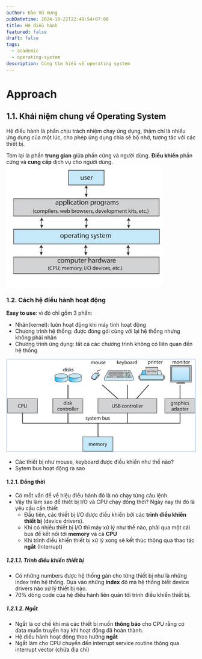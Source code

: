 ```yaml
---
author: Đào Vũ Hưng
pubDatetime: 2024-10-22T22:49:54+07:00
title: Hệ điều hành
featured: false
draft: false
tags:
  - academic
  - operating-system
description: Cùng tìm hiểu về operating system
---
```


# Approach

## 1.1.  Khái niệm chung về Operating System
 Hệ điều hành là phần chịu trách nhiệm chạy ứng dụng, thậm chí là nhiều ứng dụng của một lúc, cho phép ứng dụng chia sẻ bộ nhớ, tượng tác với các thiết bị. 
 
 Tóm lại là phần **trung gian** giữa phần cứng và người dùng. **Điều khiển** phần cứng và **cung cấp** dịch vụ cho người dùng.
 ![os](../../assets/images/os.png)
### 1.2. Cách hệ điều hành hoạt động
**Easy to use**: vì đó chỉ gồm 3 phần:
- Nhân(kernel): luôn hoạt động khi máy tính hoạt động
- Chương trình hệ thống: được đóng gói cùng với lại hệ thống nhưng không phải nhân
- Chương trình ứng dụng: tất cả các chương trình không có liên quan đến hệ thống

 ![event bus](../../assets/images/event_bus.png)
- Các thiết bị như mouse, keyboard được điều khiển như thế nào?
- Sytem bus hoạt động ra sao
#### 1.2.1. Đồng thời
- Có mốt vấn đề về hiệu điều hành đó là nó chạy từng câu lệnh. 
- Vậy thì làm sao để thiết bị I/O và CPU chạy đồng thời? Ngày nay thì đó là yêu cầu cần thiết
	- Đầu tiên, các thiết bị I/O được điều khiển bởi các **trình điều khiển thiết bị** (device drivers).
	- Khi có nhiều thiết bị I/O thì máy xử lý như thế nào, phải qua một cái bus để kết nối tới **memory** và cả **CPU**
	- Khi trình điều khiển thiết bị xử lý xong sẽ kết thúc thông qua thao tác **ngắt** (Interrupt)
##### 1.2.1.1. Trình điều khiển thiết bị 
- Có những numbers được hệ thống gán cho từng thiết bị như là những index trên hệ thống. Dựa vào những **index** đó mà hệ thống biết device drivers nào xử lý thiết bị nào.
- 70% dòng code của hệ điều hành liên quán tới trình điều khiển thiết bị.

##### 1.2.1.2. Ngắt 
- Ngắt là cơ chế khi mà các thiết bị muốn **thông báo** cho CPU rằng có data muốn truyền hay khi hoạt động đã hoàn thành.
- Hệ điều hành hoạt động theo hướng **ngắt**
- Ngắt làm cho CPU chuyển đến interrupt service routine thông qua interrupt vector (chứa địa chỉ)